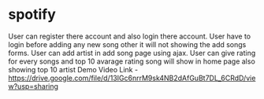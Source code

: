 # spotify
User can register there account and also login there account.
User have to login before adding any new song other it will not showing the add songs forms.
User can add artist in add song page using ajax.
User can give rating for every songs and top 10 avarage rating song will show in home page also showing top 10 artist 
Demo Video Link - https://drive.google.com/file/d/13IGc6nrrM9sk4NB2dAfGuBt7DL_6CRdD/view?usp=sharing
